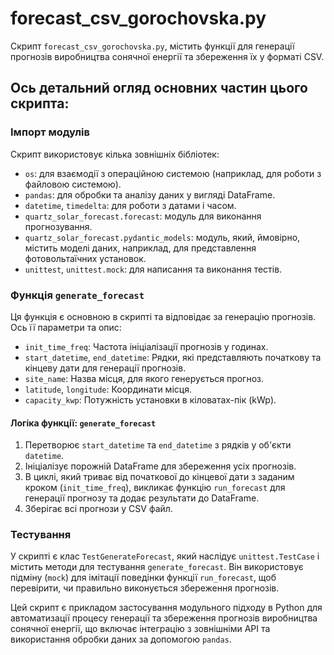 # forecast_csv_gorochovska.py

Скрипт `forecast_csv_gorochovska.py`, містить функції для генерації прогнозів виробництва сонячної енергії та збереження їх у форматі CSV. 

## Ось детальний огляд основних частин цього скрипта:

### Імпорт модулів
Скрипт використовує кілька зовнішніх бібліотек:
- `os`: для взаємодії з операційною системою (наприклад, для роботи з файловою системою).
- `pandas`: для обробки та аналізу даних у вигляді DataFrame.
- `datetime`, `timedelta`: для роботи з датами і часом.
- `quartz_solar_forecast.forecast`: модуль для виконання прогнозування.
- `quartz_solar_forecast.pydantic_models`: модуль, який, ймовірно, містить моделі даних, наприклад, для представлення фотовольтаїчних установок.
- `unittest`, `unittest.mock`: для написання та виконання тестів.

### Функція `generate_forecast`
Ця функція є основною в скрипті та відповідає за генерацію прогнозів. Ось її параметри та опис:
- `init_time_freq`: Частота ініціалізації прогнозів у годинах.
- `start_datetime`, `end_datetime`: Рядки, які представляють початкову та кінцеву дати для генерації прогнозів.
- `site_name`: Назва місця, для якого генерується прогноз.
- `latitude`, `longitude`: Координати місця.
- `capacity_kwp`: Потужність установки в кіловатах-пік (kWp).

#### Логіка функції: `generate_forecast`
1. Перетворює `start_datetime` та `end_datetime` з рядків у об'єкти `datetime`.
2. Ініціалізує порожній DataFrame для збереження усіх прогнозів.
3. В циклі, який триває від початкової до кінцевої дати з заданим кроком (`init_time_freq`), викликає функцію `run_forecast` для генерації прогнозу та додає результати до DataFrame.
4. Зберігає всі прогнози у CSV файл.

### Тестування
У скрипті є клас `TestGenerateForecast`, який наслідує `unittest.TestCase` і містить методи для тестування `generate_forecast`. Він використовує підміну (`mock`) для імітації поведінки функції `run_forecast`, щоб перевірити, чи правильно виконується збереження прогнозів.

Цей скрипт є прикладом застосування модульного підходу в Python для автоматизації процесу генерації та збереження прогнозів виробництва сонячної енергії, що включає інтеграцію з зовнішніми API та використання обробки даних за допомогою `pandas`.